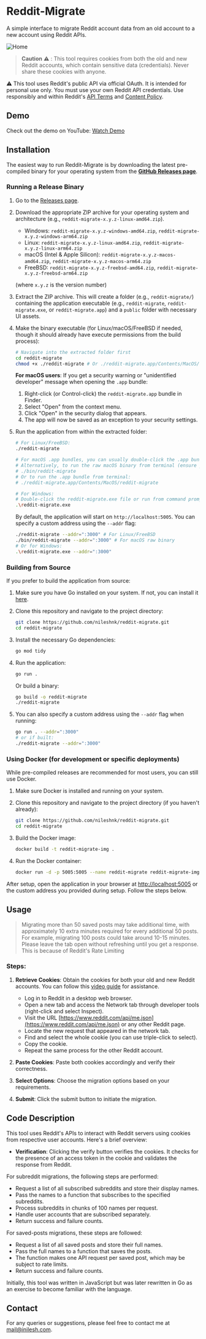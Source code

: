 # Reddit-Migrate

A simple interface to migrate Reddit account data from an old account to a new account using Reddit APIs.

![Home](./docs/assets/app_home.png)

> **Caution** :warning: : This tool requires cookies from both the old and new Reddit accounts, which contain sensitive data (credentials). Never share these cookies with anyone.

:warning: This tool uses Reddit's public API via official OAuth. It is intended for personal use only. You must use your own Reddit API credentials. Use responsibly and within Reddit's [API Terms](https://www.reddit.com/dev/api/) and [Content Policy](https://redditinc.com/policies).

## Demo

Check out the demo on YouTube: [Watch Demo](https://youtu.be/cpwPjjkW2O4)

## Installation

The easiest way to run Reddit-Migrate is by downloading the latest pre-compiled binary for your operating system from the [**GitHub Releases page**](https://github.com/nileshnk/reddit-migrate/releases).

### Running a Release Binary

1.  Go to the [Releases page](https://github.com/nileshnk/reddit-migrate/releases).
2.  Download the appropriate ZIP archive for your operating system and architecture (e.g., `reddit-migrate-x.y.z-linux-amd64.zip`).

    - Windows: `reddit-migrate-x.y.z-windows-amd64.zip`, `reddit-migrate-x.y.z-windows-arm64.zip`
    - Linux: `reddit-migrate-x.y.z-linux-amd64.zip`, `reddit-migrate-x.y.z-linux-arm64.zip`
    - macOS (Intel & Apple Silicon): `reddit-migrate-x.y.z-macos-amd64.zip`, `reddit-migrate-x.y.z-macos-arm64.zip`
    - FreeBSD: `reddit-migrate-x.y.z-freebsd-amd64.zip`, `reddit-migrate-x.y.z-freebsd-arm64.zip`

    (where `x.y.z` is the version number)

3.  Extract the ZIP archive. This will create a folder (e.g., `reddit-migrate/`) containing the application executable (e.g., `reddit-migrate`, `reddit-migrate.exe`, or `reddit-migrate.app`) and a `public` folder with necessary UI assets.

4.  Make the binary executable (for Linux/macOS/FreeBSD if needed, though it should already have execute permissions from the build process):

    ```bash
    # Navigate into the extracted folder first
    cd reddit-migrate
    chmod +x ./reddit-migrate # Or ./reddit-migrate.app/Contents/MacOS/reddit-migrate for the .app bundle executable
    ```

    **For macOS users**: If you get a security warning or "unidentified developer" message when opening the `.app` bundle:

    1. Right-click (or Control-click) the `reddit-migrate.app` bundle in Finder.
    2. Select "Open" from the context menu.
    3. Click "Open" in the security dialog that appears.
    4. The app will now be saved as an exception to your security settings.

5.  Run the application from within the extracted folder:

    ```bash
    # For Linux/FreeBSD:
    ./reddit-migrate

    # For macOS .app bundles, you can usually double-click the .app bundle in Finder.
    # Alternatively, to run the raw macOS binary from terminal (ensure you are in the extracted 'reddit-migrate' directory):
    # ./bin/reddit-migrate
    # Or to run the .app bundle from terminal:
    # ./reddit-migrate.app/Contents/MacOS/reddit-migrate

    # For Windows:
    # Double-click the reddit-migrate.exe file or run from command prompt:
    .\reddit-migrate.exe
    ```

    By default, the application will start on `http://localhost:5005`. You can specify a custom address using the `--addr` flag:

    ```bash
    ./reddit-migrate --addr=":3000" # For Linux/FreeBSD
    ./bin/reddit-migrate --addr=":3000" # For macOS raw binary
    # Or for Windows:
    .\reddit-migrate.exe --addr=":3000"
    ```

### Building from Source

If you prefer to build the application from source:

1. Make sure you have Go installed on your system. If not, you can install it [here](https://go.dev/dl/).

2. Clone this repository and navigate to the project directory:

   ```bash
   git clone https://github.com/nileshnk/reddit-migrate.git
   cd reddit-migrate
   ```

3. Install the necessary Go dependencies:

   ```bash
   go mod tidy
   ```

4. Run the application:

   ```bash
   go run .
   ```

   Or build a binary:

   ```bash
   go build -o reddit-migrate
   ./reddit-migrate
   ```

5. You can also specify a custom address using the `--addr` flag when running:

   ```bash
   go run . --addr=":3000"
   # or if built:
   ./reddit-migrate --addr=":3000"
   ```

### Using Docker (for development or specific deployments)

While pre-compiled releases are recommended for most users, you can still use Docker.

1. Make sure Docker is installed and running on your system.

2. Clone this repository and navigate to the project directory (if you haven't already):

   ```bash
   git clone https://github.com/nileshnk/reddit-migrate.git
   cd reddit-migrate
   ```

3. Build the Docker image:

   ```bash
   docker build -t reddit-migrate-img .
   ```

4. Run the Docker container:

   ```bash
   docker run -d -p 5005:5005 --name reddit-migrate reddit-migrate-img
   ```

After setup, open the application in your browser at [http://localhost:5005](http://localhost:5005) or the custom address you provided during setup. Follow the steps below.

## Usage

> Migrating more than 50 saved posts may take additional time, with approximately 10 extra minutes required for every additional 50 posts. For example, migrating 100 posts could take around 10-15 minutes. Please leave the tab open without refreshing until you get a response. This is because of Reddit's Rate Limiting

### Steps:

1. **Retrieve Cookies**: Obtain the cookies for both your old and new Reddit accounts. You can follow this [video guide](./docs/assets/cookie-retrieval.gif) for assistance.

   - Log in to Reddit in a desktop web browser.
   - Open a new tab and access the Network tab through developer tools (right-click and select Inspect).
   - Visit the URL [https://www.reddit.com/api/me.json](https://www.reddit.com/api/me.json) or any other Reddit page.
   - Locate the new request that appeared in the network tab.
   - Find and select the whole cookie (you can use triple-click to select).
   - Copy the cookie.
   - Repeat the same process for the other Reddit account.

2. **Paste Cookies**: Paste both cookies accordingly and verify their correctness.

3. **Select Options**: Choose the migration options based on your requirements.

4. **Submit**: Click the submit button to initiate the migration.

## Code Description

This tool uses Reddit's APIs to interact with Reddit servers using cookies from respective user accounts. Here's a brief overview:

- **Verification**: Clicking the verify button verifies the cookies. It checks for the presence of an access token in the cookie and validates the response from Reddit.

For subreddit migrations, the following steps are performed:

- Request a list of all subscribed subreddits and store their display names.
- Pass the names to a function that subscribes to the specified subreddits.
- Process subreddits in chunks of 100 names per request.
- Handle user accounts that are subscribed separately.
- Return success and failure counts.

For saved-posts migrations, these steps are followed:

- Request a list of all saved posts and store their full names.
- Pass the full names to a function that saves the posts.
- The function makes one API request per saved post, which may be subject to rate limits.
- Return success and failure counts.

Initially, this tool was written in JavaScript but was later rewritten in Go as an exercise to become familiar with the language.

## Contact

For any queries or suggestions, please feel free to contact me at [mail@inilesh.com](mailto:mail@inilesh.com).
